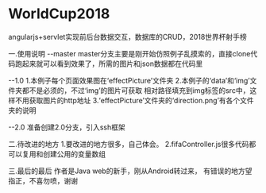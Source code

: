 # WorldCup2018
angularjs+servlet实现前后台数据交互，数据库的CRUD，2018世界杯射手榜

一.使用说明
--master 
master分支主要是刚开始仿照例子乱摸索的，直接clone代码跑起来就可以看到效果了，所需的图片和json数据都在代码里

--1.0 
1.本例子每个页面效果图在‘effectPicture’文件夹
2.本例子的‘data’和‘img’文件夹都不是必须的，不过‘img’的图片可获取 相对路径填充到img标签的src中，这样不用获取图片的http地址 
3.‘effectPicture’文件夹的‘direction.png’有各个文件夹的说明

--2.0 准备创建2.0分支，引入ssh框架

二.待改进的地方 
1.要改进的地方很多，自己体会。 
2.fifaController.js很多代码都可以复用和创建公用的变量数组

三.最后的最后 
作者是Java web的新手，刚从Android转过来， 有错误的地方望指正，不喜勿喷，谢谢
